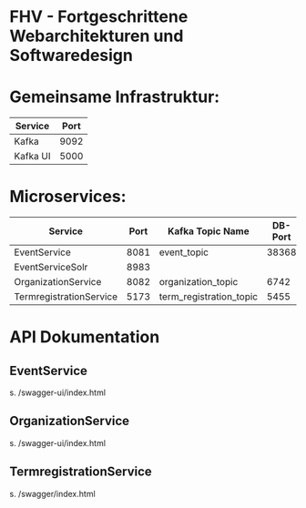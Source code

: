 # FHV - Fortgeschrittene Webarchitekturen und Softwaredesign

# Gemeinsame Infrastruktur:
| Service | Port  |
|----------|----------|
| Kafka | 9092 | 
| Kafka UI | 5000 |

# Microservices:
| Service | Port  | Kafka Topic Name | DB-Port |
|----------|----------|----------|----------|
| EventService | 8081 | event_topic | 38368
| EventServiceSolr | 8983 |
| OrganizationService | 8082 | organization_topic | 6742
| TermregistrationService | 5173 | term_registration_topic | 5455


# API Dokumentation
## EventService
s. /swagger-ui/index.html

## OrganizationService
s. /swagger-ui/index.html

## TermregistrationService
s. /swagger/index.html